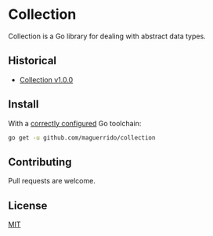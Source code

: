 # Collection
Collection is a Go library for dealing with abstract data types.

## Historical
* [Collection v1.0.0](https://github.com/maguerrido/collection/releases/tag/v1.0.0)

## Install
With a [correctly configured](https://golang.org/doc/install#testing) Go toolchain:
```bash
go get -u github.com/maguerrido/collection
```

## Contributing
Pull requests are welcome.

## License
[MIT](https://choosealicense.com/licenses/mit/)
